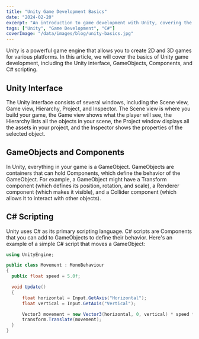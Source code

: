 ```yaml
---
title: "Unity Game Development Basics"
date: "2024-02-20"
excerpt: "An introduction to game development with Unity, covering the basics of the engine and C# scripting."
tags: ["Unity", "Game Development", "C#"]
coverImage: "/data/images/blog/unity-basics.jpg"
---
```


Unity is a powerful game engine that allows you to create 2D and 3D games for various platforms. In this article, we will cover the basics of Unity game development, including the Unity interface, GameObjects, Components, and C# scripting.

## Unity Interface

The Unity interface consists of several windows, including the Scene view, Game view, Hierarchy, Project, and Inspector. The Scene view is where you build your game, the Game view shows what the player will see, the Hierarchy lists all the objects in your scene, the Project window displays all the assets in your project, and the Inspector shows the properties of the selected object.

## GameObjects and Components

In Unity, everything in your game is a GameObject. GameObjects are containers that can hold Components, which define the behavior of the GameObject. For example, a GameObject might have a Transform component (which defines its position, rotation, and scale), a Renderer component (which makes it visible), and a Collider component (which allows it to interact with other objects).

## C# Scripting

Unity uses C# as its primary scripting language. C# scripts are Components that you can add to GameObjects to define their behavior. Here's an example of a simple C# script that moves a GameObject:

```csharp
using UnityEngine;

public class Movement : MonoBehaviour
{
  public float speed = 5.0f;

  void Update()
  {
      float horizontal = Input.GetAxis("Horizontal");
      float vertical = Input.GetAxis("Vertical");

      Vector3 movement = new Vector3(horizontal, 0, vertical) * speed * Time.deltaTime;
      transform.Translate(movement);
  }
}
